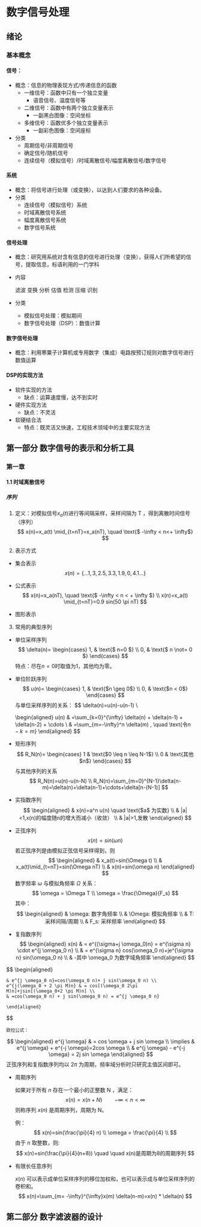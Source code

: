 # 数字信号处理

## 绪论

### 基本概念

#### 信号：

* 概念：信息的物理表现方式/传递信息的函数
	* 一维信号：函数中只有一个独立变量
		* 语音信号、温度信号等
	* 二维信号：函数中有两个独立变量表示
		* 一副黑白图像：空间坐标
	* 多维信号：函数优多个独立变量表示
		* 一副彩色图像：空间座标
* 分类
	* 周期信号/非周期信号
	* 确定信号/随机信号
	* 连续信号（模拟信号）/时域离散信号/幅度离散信号/数字信号

#### 系统

* 概念：将信号进行处理（或变换），以达到人们要求的各种设备。
* 分类
	* 连续信号（模拟信号）系统
	* 时域离散信号系统
	* 幅度离散信号系统
	* 数字信号系统

#### 信号处理

* 概念：研究用系统对含有信息的信号进行处理（变换），获得人们所希望的信号，提取信息，标语利用的一门学科

* 内容

	滤波	变换	分析	估值	检测	压缩	识别

* 分类

	* 模拟信号处理：模拟期间
	* 数字信号处理（DSP）：数值计算

#### 数字信号处理

* 概念：利用寒粟子计算机或专用数字（集成）电路按预订规则对数字信号进行数值运算

#### DSP的实现方法

* 软件实现的方法
	* 缺点：运算速度慢，达不到实时
* 硬件实现方法
	* 缺点：不灵活
* 软硬结合法
	* 特点：既灵活又快速，工程技术领域中的主要实现方法

## 第一部分 数字信号的表示和分析工具

### 第一章

#### 1.1 时域离散信号

##### 序列

1. 定义：对模拟信号$x_a(t)$进行等间隔采样，采样间隔为 T ，得到离散时间信号（序列）
	$$
	x(n)=x_a(t) \mid_{t=nT}=x_a(nT), \quad \text{$ -\infty < n<+ \infty$}
	$$

2. 表示方式

  * 集合表示
$$
x(n)=\{ \dots 1,3,2.5,3.3,1.9,0,4.1 \dots \}
$$

  * 公式表示
$$
  	x(n)=x_a(nT), \quad \text{$ -\infty < n < + \infty $} \\
  	x(n)=x_a(t) \mid_{t=nT}=0.9 sin(50 \pi nT)
$$

  * 图形表示

3. 常用的典型序列

  * 单位采样序列
$$
  	\delta(n)=
  	\begin{cases}
  	1, & \text{$ n=0 $} \\
  	0, & \text{$ n \not= 0 $}
  	\end{cases}
$$
  	特点：尽在$n=0$时取值为1，其他均为零。

  * 单位阶跃序列
$$
  	u(n)=
  	\begin{cases}
  	1, & \text{$n \geq 0$} \\
  	0, & \text{$n < 0$}
  	\end{cases}
$$
  	与单位采样序列的关系：
$$
  	\delta(n)=u(n)-u(n-1) \\
  	
  	\begin{aligned}
  	u(n) & =\sum_{k=0}^{\infty} \delta(n) + \delta(n-1) + \delta(n-2) + \cdots \\
  & =\sum_{m=-\infty}^n \delta(m) , \quad \text{令$n-k=m$}
  	\end{aligned}
$$

  * 矩形序列
$$
  	R_N(n)=
  	\begin{cases}
  	1 & \text{$0 \leq n \leq N-1$} \\
  	0 &	\text{其他$n$}
  	\end{cases}
$$
  	与其他序列的关系
$$
  	R_N(n)=u(n)-u(n-N) \\
  	R_N(n)=\sum_{m=0}^{N-1}\delta(n-m)=\delta(n)+\delta(n-1)+\cdots+\delta[n-(N-1)]
$$


  * 实指数序列
$$
  	\begin{aligned}
  	& x(n)=a^n u(n) \quad \text{$a$ 为实数} \\
  	& |a|<1,x(n)的幅度随n的增大而减小（收敛） \\
  	& |a|>1,发散 
  	\end{aligned}
$$


  * 正弦序列
$$
  	x(n)=sin(\omega n)
$$
  	若正弦序列是由模拟正弦信号采样得到，则
$$
  	\begin{aligned}
  	& x_a(t)=sin(\Omega t) \\
  	& x_a(t)\mid_{t=nT}=sin(\Omega nT) \\
  	& x(n)=sin(\omega n)
  	\end{aligned}
$$
  	数字频率 $\omega$ 与模拟角频率 $\Omega$ 关系：
$$
  	\omega = \Omega T \\
  	\omega = \frac{\Omega}{F_s}
$$
  	其中：
$$
  	\begin{aligned}
  	& \omega: 数字角频率 \\
  	& \Omega: 模拟角频率 \\
  	& T: 采样间隔/周期 \\
  	& F_s: 采样频率
  	\end{aligned}
$$


  * 复指数序列
$$
  	\begin{aligned}
  	x(n) & = e^{(\sigma+j \omega_0)n} = e^{\sigma n} \cdot e^{j \omega_0 n} \\
  	& = e^{\sigma n} cos(\omega_0 n)+je^{\sigma n} sin(\omega_0 n) \\
  	& -其中 \omega_0 为数字域角频率
  	\end{aligned}
$$

$$
  	\begin{aligned}
  	
  	& e^{j \omega_0 n}=cos(\omega_0 n)+ j sin(\omega_0 n) \\
  	e^{j(\omega_0 + 2 \pi M)n} & = cos[(\omega_0 2\pi M)n]+jsin[(\omega_0+2 \pi M)n] \\ 
  	& =cos(\omega_0 n) + j sin(\omega_0 n) = e^{j \omega_0 n}
  	
  	\end{aligned}
$$

  	欧拉公式：
$$
\begin{aligned}
  	e^{j \omega} & = cos \omega + j sin \omega \\
  	\implies & e^{j \omega} + e^{-j \omega}=2cos \omega \\
  	& e^{j \omega} - e^{-j \omega} = 2j sin \omega
  	\end{aligned}
$$
  	正弦序列和复指数序列均以 $2\pi$ 为周期，频率域分析时只研究主值区间即可。 

  * 周期序列

  	如果对于所有 $n$ 存在一个最小的正整数 N ，满足：
$$
  	x(n)=x(n+N) \quad \quad  \text{$-\infty < n < \infty$}
$$
  	则称序列 $x(n)$ 是周期序列，周期为 N。

  	例：
$$
  	x(n)=sin(\frac{\pi}{4} n) \\
  	\omega = \frac{\pi}{4} \\
$$
  	由于 n 取整数，则:
$$
x(n)=sin(\frac{\pi}{4}(n+8)) \quad \quad x(n)是周期为8的周期序列
$$


  * 有限长任意序列

  	$x(n)$ 可以表示成单位采样序列的移位加权和，也可以表示成与单位采样序列的卷积和。
$$
x(n)=\sum_{m= -\infty}^{\infty}x(m) \delta(n-m)=x(n) * \delta(n)
$$

  

  













## 第二部分 数字滤波器的设计

 